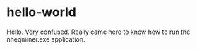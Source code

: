 
# hello-world
Hello. Very confused. Really came here to know how to run the nheqminer.exe application.
